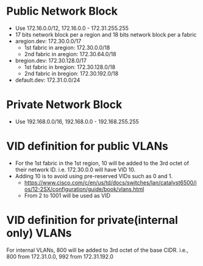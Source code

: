 # Public Network Block
- Use 172.16.0.0/12, 172.16.0.0 - 172.31.255.255
- 17 bits network block per a region and 18 bits network block per a fabric
- aregion.dev: 172.30.0.0/17
  - 1st fabric in aregion: 172.30.0.0/18
  - 2nd fabric in aregion: 172.30.64.0/18
- bregion.dev: 172.30.128.0/17
  - 1st fabric in bregion: 172.30.128.0/18
  - 2nd fabric in bregion: 172.30.192.0/18
- default.dev: 172.31.0.0/24

# Private Network Block
- Use 192.168.0.0/16, 192.168.0.0 - 192.168.255.255

# VID definition for public VLANs
- For the 1st fabric in the 1st region, 10 will be added to the 3rd octet of their network ID. i.e. 172.30.0.0 will have VID 10.
- Adding 10 is to avoid using pre-reserved VIDs such as 0 and 1.
  - https://www.cisco.com/c/en/us/td/docs/switches/lan/catalyst6500/ios/12-2SX/configuration/guide/book/vlans.html
  - From 2 to 1001 will be used as VID

# VID definition for private(internal only) VLANs
For internal VLANs, 800 will be added to 3rd octet of the base CIDR. i.e., 800 from 172.31.0.0, 992 from 172.31.192.0
